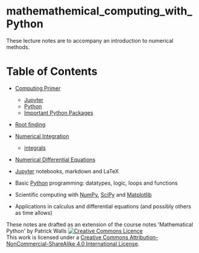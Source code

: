 # mathemathemical_computing_with_Python

These lecture notes are to accompany an introduction to numerical methods.  



Table of Contents
=================

  * [Computing Primer](#computing-primer)
    * [Jupyter](#jupyter) 
    * [Python](#python)
    * [Important Python Packages](#scipy)
  * [Root finding](#roots-optimization)
  * [Numerical Integration](#integration)
    * [integrals](#integrals.ipynb)
  * [Numerical Differential Equations](#available-plugins)




* [Jupyter](https://jupyter.org) notebooks, markdown and LaTeX
* Basic [Python](https://python.org/) programming: datatypes, logic, loops and functions
* Scientific computing with [NumPy](http://www.numpy.org/), [SciPy](https://scipy.org/) and [Matplotlib](https://matplotlib.org/)
* Applications in calculus and differential equations (and possibly others as time allows)




These notes are drafted as an extension of the course notes 'Mathematical Python' by Patrick Walls 
<a rel="license" href="http://creativecommons.org/licenses/by-nc-sa/4.0/"><img alt="Creative Commons Licence" style="border-width:0" src="https://i.creativecommons.org/l/by-nc-sa/4.0/88x31.png" /></a><br />This work is licensed under a <a rel="license" href="http://creativecommons.org/licenses/by-nc-sa/4.0/">Creative Commons Attribution-NonCommercial-ShareAlike 4.0 International License</a>.
